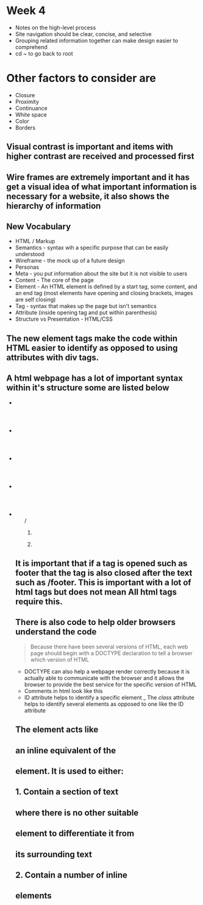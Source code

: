 # Week 4

- Notes on the high-level process
- Site navigation should be clear, concise, and selective
- Grouping related information together can make design easier to comprehend 
- cd ~ to go back to root
# Other factors to consider are
 * Closure 
 *  Proximity 
 * Continuance
 * White space
 * Color
 * Borders
 ## Visual contrast is important and items with higher contrast are received and processed first
 ## Wire frames are extremely important and it has get a visual idea of what important information is necessary for a website, it also shows the hierarchy of information
 ## New Vocabulary
- HTML / Markup
- Semantics - syntax wih a specific purpose that can be easily understood 
- Wireframe - the mock up of a future design 
- Personas
- Meta - you put information about the site but it is not visible to users 
- Content - The core of the page
- Element - An HTML element is defined by a start tag, some content, and an end tag (most elements have opening and closing brackets, images are self closing)
- Tag - syntax that makes up the page but isn't semantics 
- Attribute (inside opening tag and put within parenthesis)
- Structure vs Presentation - HTML/CSS
## The new element tags make the code within HTML easier to identify as opposed to using attributes with div tags.  
## A html webpage has a lot of important syntax within it's structure some are listed below

- <div> 
- <header>
- <footer>
- <article>
- <ul>/<ol>
- <figure>
- <a>

## It is important that if a tag is opened such as footer that the tag is also closed after the text such as /footer.  This is important with a lot of html tags but does not mean **All** html tags require this.
## There is also code to help older browsers understand the code
> Because there have been several versions of HTML, each web page should begin with a DOCTYPE declaration to tell a browser which version of HTML
- DOCTYPE can also help a webpage render correctly because it is actually able to communicate with the browser and it allows the browser to provide the best service for the specific version of HTML
- Comments in html look like this *<!-- -->*
- ID attribute helps to identify a specific element 
_  The *class* attribute helps to identify several elements as opposed to one like the ID attribute

## The <span> element acts like
## an inline equivalent of the <div>
## element. It is used to either:
## 1. Contain a section of text
## where there is no other suitable
## element to differentiate it from
## its surrounding text
## 2. Contain a number of inline
## elements